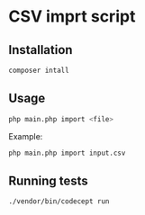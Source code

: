 # CSV imprt script

## Installation
```bash
composer intall
```

## Usage
```bash
php main.php import <file>
```
Example: 
```bash
php main.php import input.csv
```

## Running tests
```bash
./vendor/bin/codecept run
```

